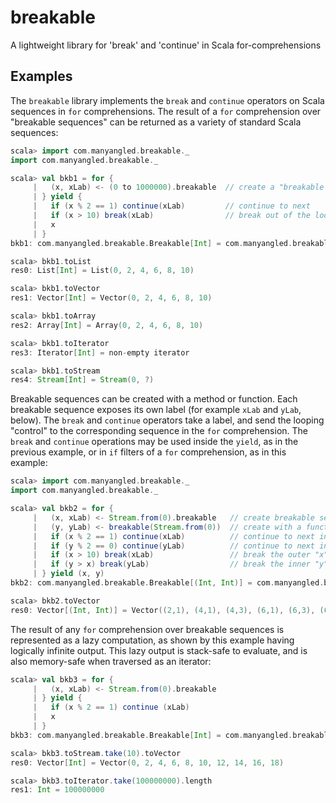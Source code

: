 # breakable
A lightweight library for 'break' and 'continue' in Scala for-comprehensions


## Examples

The `breakable` library implements the `break` and `continue` operators on Scala sequences in `for` comprehensions.  The result of a `for` comprehension over "breakable sequences" can be returned as a variety of standard Scala sequences:
```scala
scala> import com.manyangled.breakable._
import com.manyangled.breakable._

scala> val bkb1 = for {
     |   (x, xLab) <- (0 to 1000000).breakable  // create a "breakable sequence"
     | } yield {
     |   if (x % 2 == 1) continue(xLab)         // continue to next
     |   if (x > 10) break(xLab)                // break out of the loop
     |   x
     | }
bkb1: com.manyangled.breakable.Breakable[Int] = com.manyangled.breakable.Breakable@7e02ffa5

scala> bkb1.toList
res0: List[Int] = List(0, 2, 4, 6, 8, 10)

scala> bkb1.toVector
res1: Vector[Int] = Vector(0, 2, 4, 6, 8, 10)

scala> bkb1.toArray
res2: Array[Int] = Array(0, 2, 4, 6, 8, 10)

scala> bkb1.toIterator
res3: Iterator[Int] = non-empty iterator

scala> bkb1.toStream
res4: Stream[Int] = Stream(0, ?)
```

Breakable sequences can be created with a method or function.  Each breakable sequence exposes its own label (for example `xLab` and `yLab`, below).  The `break` and `continue` operators take a label, and send the looping "control" to the corresponding sequence in the `for` comprehension.  The `break` and `continue` operations may be used inside the `yield`, as in the previous example, or in `if` filters of a `for` comprehension, as in this example:
```scala
scala> import com.manyangled.breakable._
import com.manyangled.breakable._

scala> val bkb2 = for {
     |   (x, xLab) <- Stream.from(0).breakable   // create breakable sequence with a method
     |   (y, yLab) <- breakable(Stream.from(0))  // create with a function
     |   if (x % 2 == 1) continue(xLab)          // continue to next in outer "x" loop
     |   if (y % 2 == 0) continue(yLab)          // continue to next in inner "y" loop
     |   if (x > 10) break(xLab)                 // break the outer "x" loop
     |   if (y > x) break(yLab)                  // break the inner "y" loop
     | } yield (x, y)
bkb2: com.manyangled.breakable.Breakable[(Int, Int)] = com.manyangled.breakable.Breakable@34dc53d2

scala> bkb2.toVector
res0: Vector[(Int, Int)] = Vector((2,1), (4,1), (4,3), (6,1), (6,3), (6,5), (8,1), (8,3), (8,5), (8,7), (10,1), (10,3), (10,5), (10,7), (10,9))
```

The result of any `for` comprehension over breakable sequences is represented as a lazy computation, as shown by this example having logically infinite output.  This lazy output is stack-safe to evaluate, and is also memory-safe when traversed as an iterator:
```scala
scala> val bkb3 = for {
     |   (x, xLab) <- Stream.from(0).breakable
     | } yield {
     |   if (x % 2 == 1) continue (xLab)
     |   x
     | }
bkb3: com.manyangled.breakable.Breakable[Int] = com.manyangled.breakable.Breakable@65aad230

scala> bkb3.toStream.take(10).toVector
res0: Vector[Int] = Vector(0, 2, 4, 6, 8, 10, 12, 14, 16, 18)

scala> bkb3.toIterator.take(100000000).length
res1: Int = 100000000
```

